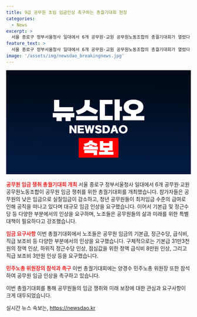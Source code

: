 ```yaml
---
title: 9급 공무원 초임 임금인상 촉구하는 총궐기대회 현장
categories:
  - News
excerpt: >
  서울 종로구 정부서울청사 일대에서 6개 공무원·교원 공무원노동조합의 총궐기대회가 열렸다. 공무원은 낮은 임금으로 실질임금이 삭감되어 생존권이 위협받고 있으며, 청년공무원들도 최저임금 수준의 급여로 인해 공직을 떠나고 있다고 주장했다. 이들은 공무원 임금의 대폭 인상을 요구하고 있는데, 특히 공무원 임금 기본급 31만3천원, 하위직 정근수당 등의 인상을 촉구하고 있다.
feature_text: >
  서울 종로구 정부서울청사 일대에서 6개 공무원·교원 공무원노동조합의 총궐기대회가 열렸다. 공무원은 낮은 임금으로 실질임금이 삭감되어 생존권이 위협받고 있으며, 청년공무원들도 최저임금 수준의 급여로 인해 공직을 떠나고 있다고 주장했다. 이들은 공무원 임금의 대폭 인상을 요구하고 있는데, 특히 공무원 임금 기본급 31만3천원, 하위직 정근수당 등의 인상을 촉구하고 있다.
image: '/assets/img/newsdao_breakingnews.jpg'
---
```


<p><img src="/assets/img/newsdao_breakingnews.jpg" alt="ranknews 속보" /></p>

<p><b><span style="color: #ee2323;">공무원 임금 쟁취 총궐기대회 개최</span></b>
서울 종로구 정부서울청사 일대에서 6개 공무원·교원 공무원노동조합이 공무원 임금 쟁취를 위한 총궐기대회를 개최했습니다. 참가자들은 공무원의 낮은 임금으로 실질임금이 감소하고, 청년 공무원들이 최저임금 수준의 급여로 인해 공직을 떠나고 있다며 대규모 임금 인상을 요구했습니다. 이어서 기본급 및 정근수당 등 다양한 부분에서의 인상을 요구하며, 노조들은 공무원들의 삶과 미래를 위한 특별 대책이 필요하다고 강조했습니다.</p>

<p><b><span style="color: #ee2323;">임금 요구사항</span></b>
이번 총궐기대회에서 노조들은 공무원 임금의 기본급, 정근수당, 급식비, 직급 보조비 등 다양한 부분에서의 인상을 요구했습니다. 구체적으로는 기본급 31만3천원의 정액 인상, 하위직 정근수당 인상, 점심값을 위한 정액 급식비 8만원 인상, 그리고 직급 보조비 3만원 인상 등을 요구했습니다. </p>

<p><b><span style="color: #ee2323;">민주노총 위원장의 참석과 촉구</span></b>
이번 총궐기대회에는 양경수 민주노총 위원장 또한 참석하여 공무원 임금 인상을 촉구하고 있습니다. </p>

<p>이번 총궐기대회를 통해 공무원들의 임금 쟁취와 미래 보장에 대한 관심과 요구사항이 크게 대두되었습니다.</p>
실시간 뉴스 속보는, <a href="https://newsdao.kr" rel="dofollow">https://newsdao.kr</a>


